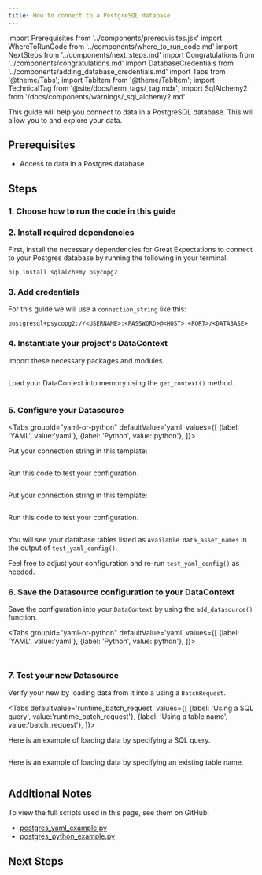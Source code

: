```yaml
---
title: How to connect to a PostgreSQL database
---
```

import Prerequisites from '../components/prerequisites.jsx'
import WhereToRunCode from '../components/where_to_run_code.md'
import NextSteps from '../components/next_steps.md'
import Congratulations from '../components/congratulations.md'
import DatabaseCredentials from '../components/adding_database_credentials.md'
import Tabs from '@theme/Tabs';
import TabItem from '@theme/TabItem';
import TechnicalTag from '@site/docs/term_tags/_tag.mdx';
import SqlAlchemy2 from '/docs/components/warnings/_sql_alchemy2.md'

This guide will help you connect to data in a PostgreSQL database.
This will allow you to <TechnicalTag tag="validation" text="Validate" /> and explore your data.

## Prerequisites

<Prerequisites>

- Access to data in a Postgres database

</Prerequisites>

## Steps

### 1. Choose how to run the code in this guide

<WhereToRunCode />

### 2. Install required dependencies

First, install the necessary dependencies for Great Expectations to connect to your Postgres database by running the following in your terminal:

<SqlAlchemy2 />

```console
pip install sqlalchemy psycopg2
```

### 3. Add credentials

<DatabaseCredentials />

For this guide we will use a `connection_string` like this:

```
postgresql+psycopg2://<USERNAME>:<PASSWORD>@<HOST>:<PORT>/<DATABASE>
```

### 4. Instantiate your project's DataContext

Import these necessary packages and modules.

```python name="tests/integration/docusaurus/connecting_to_your_data/database/postgres_yaml_example.py imports"
```

Load your DataContext into memory using the `get_context()` method.

```python name="tests/integration/docusaurus/connecting_to_your_data/database/postgres_yaml_example.py get_context"
```

### 5. Configure your Datasource

<Tabs
  groupId="yaml-or-python"
  defaultValue='yaml'
  values={[
  {label: 'YAML', value:'yaml'},
  {label: 'Python', value:'python'},
  ]}>

<TabItem value="yaml">

Put your connection string in this template:

```python name="tests/integration/docusaurus/connecting_to_your_data/database/postgres_yaml_example.py datasource_yaml"
```

Run this code to test your configuration.

```python name="tests/integration/docusaurus/connecting_to_your_data/database/postgres_yaml_example.py test_yaml_config"
```

</TabItem>

<TabItem value="python">

Put your connection string in this template:

```python name="tests/integration/docusaurus/connecting_to_your_data/database/postgres_python_example.py datasource_config"
```

Run this code to test your configuration.

```python name="tests/integration/docusaurus/connecting_to_your_data/database/postgres_python_example.py test_yaml_config"
```

</TabItem>

</Tabs>

You will see your database tables listed as `Available data_asset_names` in the output of `test_yaml_config()`.

Feel free to adjust your configuration and re-run `test_yaml_config()` as needed.

### 6. Save the Datasource configuration to your DataContext

Save the configuration into your `DataContext` by using the `add_datasource()` function.

<Tabs
  groupId="yaml-or-python"
  defaultValue='yaml'
  values={[
  {label: 'YAML', value:'yaml'},
  {label: 'Python', value:'python'},
  ]}>

<TabItem value="yaml">

```python name="tests/integration/docusaurus/connecting_to_your_data/database/postgres_yaml_example.py add_datasource"
```

</TabItem>

<TabItem value="python">

```python name="tests/integration/docusaurus/connecting_to_your_data/database/postgres_python_example.py add_datasource"
```

</TabItem>

</Tabs>

### 7. Test your new Datasource

Verify your new <TechnicalTag tag="datasource" text="Datasource" /> by loading data from it into a <TechnicalTag tag="validator" text="Validator" /> using a `BatchRequest`.

<Tabs
  defaultValue='runtime_batch_request'
  values={[
  {label: 'Using a SQL query', value:'runtime_batch_request'},
  {label: 'Using a table name', value:'batch_request'},
  ]}>

<TabItem value="runtime_batch_request">

Here is an example of loading data by specifying a SQL query.

```python name="tests/integration/docusaurus/connecting_to_your_data/database/postgres_yaml_example.py batch_request with query"
```

</TabItem>

<TabItem value="batch_request">

Here is an example of loading data by specifying an existing table name.

```python name="tests/integration/docusaurus/connecting_to_your_data/database/postgres_yaml_example.py batch_request with table"
```

</TabItem>

</Tabs>

<Congratulations />

## Additional Notes

To view the full scripts used in this page, see them on GitHub:

- [postgres_yaml_example.py](https://github.com/great-expectations/great_expectations/blob/develop/tests/integration/docusaurus/connecting_to_your_data/database/postgres_yaml_example.py)
- [postgres_python_example.py](https://github.com/great-expectations/great_expectations/blob/develop/tests/integration/docusaurus/connecting_to_your_data/database/postgres_python_example.py)

## Next Steps

<NextSteps />
